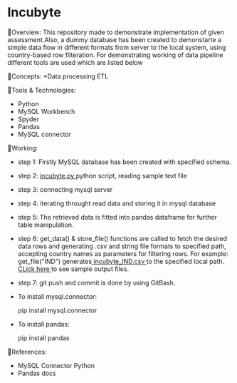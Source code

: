 # Incubyte
🔹Overview:
This repository made to demonstrate implementation of given assessment.Also, a dummy database has been created to demonstarte a simple data flow in different formats from server to the local system, using country-based row filteration. For demonstrating working of data pipeline different tools are used which are listed below

🔸Concepts:
*Data processing
ETL

🔸Tools & Technologies:
* Python
* MySQL Workbench
* Spyder
* Pandas
* MySQL connector

🔹Working:

* step 1: Firstly MySQL database has been created with specified schema.
* step 2: <a href="https://github.com/dbda-pooja/Incubyte/blob/master/sourceCode/incubyte.py">incubyte.py </a>python script, reading sample text file
* step 3: connecting mysql server
* step 4: iterating throught read data and storing it in mysql database
* step 5: The retrieved data is fitted into pandas dataframe for further table manipulation.
* step 6: get_data() & store_file() functions are called to fetch the desired data rows and generating .csv and string file formats to specified path, accepting country names as            parameters for filtering rows.
         For example: get_file("IND") generates<a href="https://github.com/dbda-pooja/Incubyte/blob/master/Output/incubyte_IND.csv"> incubyte_IND.csv </a> to the specified local path. <a href="https://github.com/dbda-pooja/Incubyte/blob/master/Output"> CLick here </a> to see sample output files.
* step 7: git push and commit is done by using GitBash.


* To install mysql.connector:

   pip install mysql.connector
* To install pandas:

   pip install pandas

🔹References:
* MySQL Connector Python
* Pandas docs


